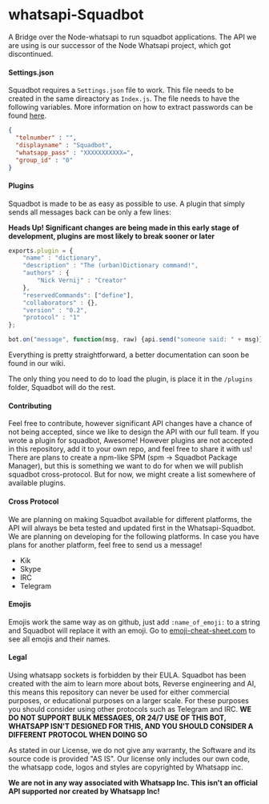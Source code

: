 # whatsapi-Squadbot
A Bridge over the Node-whatsapi to run squadbot applications. The API we are using is our successor of the Node Whatsapi project, which got discontinued.

#### Settings.json
Squadbot requires a ```Settings.json``` file to work. This file needs to be created in the same direactory as ```Index.js```. The file needs to have the following variables. More information on how to extract passwords can be found [here](https://github.com/ABitOfSquad/WA-password/).
```json
{
  "telnumber" : "",
  "displayname" : "Squadbot",
  "whatsapp_pass" : "XXXXXXXXXXX=",
  "group_id" : "0"
}
```

#### Plugins
Squadbot is made to be as easy as possible to use.  A plugin that simply sends all messages back can be only a few lines:

**Heads Up! Significant changes are being made in this early stage of development, plugins are most likely to break sooner or later**
```javascript
exports.plugin = {
    "name" : "dictionary",
    "description" : "The (urban)Dictionary command!",
    "authors" : {
        "Nick Vernij" : "Creator"
    },
    "reservedCommands": ["define"],
    "collaborators" : {},
    "version" : "0.2",
    "protocol" : "1"
};

bot.on("message", function(msg, raw) {api.send("someone said: " + msg)})
```
Everything is pretty straightforward, a better documentation can soon be found in our wiki.

The only thing you need to do to load the plugin, is place it in the ```/plugins``` folder, Squadbot will do the rest.

#### Contributing
Feel free to contribute, however significant API changes have a chance of not being accepted, since we like to design the API with our full team. If you wrote a plugin for squadbot, Awesome! However plugins are not accepted in this repository, add it to your own repo, and feel free to share it with us! There are plans to create a npm-like SPM (spm -> Squadbot Package Manager), but this is something we want to do for when we will publish squadbot cross-protocol. But for now, we might create a list somewhere of available plugins.

#### Cross Protocol
We are planning on making Squadbot available for different platforms, the API will always be beta tested and updated first in the Whatsapi-Squadbot. We are planning on developing for the following platforms. In case you have plans for another platform, feel free to send us a message!
* Kik
* Skype
* IRC
* Telegram

#### Emojis
Emojis work the same way as on github, just add `:name_of_emoji:` to a string and Squadbot will replace it with an emoji. Go to [emoji-cheat-sheet.com](http://www.emoji-cheat-sheet.com/) to see all emojis and their names.

#### Legal
Using whatsapp sockets is forbidden by their EULA. Squadbot has been created with the aim to learn more about bots, Reverse engineering and AI, this means this repository can never be used for either commercial purposes, or educational purposes on a larger scale. For these purposes you should consider using other protocols such as Telegram and IRC. **WE DO NOT SUPPORT BULK MESSAGES, OR 24/7 USE OF THIS BOT, WHATSAPP ISN'T DESIGNED FOR THIS, AND YOU SHOULD CONSIDER A DIFFERENT PROTOCOL WHEN DOING SO**

As stated in our License, we do not give any warranty, the Software and its source code is provided "AS IS". Our license only includes our own code, the whatsapp code, logos and styles are copyrighted by Whatsapp inc.

**We are not in any way associated with Whatsapp Inc. This isn't an official API supported nor created by Whatsapp Inc!**
